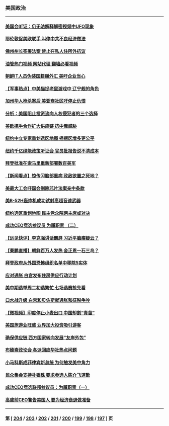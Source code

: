 ### 美国政治
---
#### [美国会听证：仍无法解释解密视频中UFO现象](../../pages/ncid1078159/n13739309.md?05180445) 
#### [耶伦敦促美欧联手 叫停中共不良经济做法](../../pages/ncid1078159/n13739348.md?05180445) 
#### [佛州州长签署法案 禁止在私人住所外抗议](../../pages/ncid1078159/n13739301.md?05180445) 
#### [油管热门视频 网站代理 翻墙必看视频](http://209.222.30.114:81/youtube.html?05180445)
#### [朝鲜IT人员伪装国籍赚外汇 美吁企业当心](../../pages/ncid1078159/n13739245.md?05180445) 
#### [【军事热点】中美猫捉老鼠游戏中 辽宁舰的角色](../../pages/ncid1078159/n13738802.md?05180445) 
#### [加州华人枪杀案后 美亚裔社区吁停止仇恨](../../pages/ncid1078159/n13739155.md?05180445) 
#### [分析：美国阻止投资流向人权侵犯者的三个选择](../../pages/ncid1078159/n13739120.md?05180445) 
#### [美欧携手合作扩大供应链 抗中俄威胁](../../pages/ncid1078159/n13739032.md?05180445) 
#### [纽约中立专家重划选区地图 摇摆区增多更公平](../../pages/ncid1078159/n13738965.md?05180445) 
#### [纽约千亿绿能政策听证会 官员批报告说不清成本](../../pages/ncid1078159/n13738940.md?05180445) 
#### [拜登批准在索马里重新部署数百美军](../../pages/ncid1078159/n13738911.md?05180445) 
#### [【新闻看点】惊传习脑部重病 政敌欲置之死地？](../../pages/ncid1078159/n13738763.md?05180445) 
#### [美最大工会吁国会删除芯片法案亲中条款](../../pages/ncid1078159/n13738853.md?05180445) 
#### [美B-52H轰炸机成功试射高超音速武器](../../pages/ncid1078159/n13738825.md?05180445) 
#### [纽约选区重划地图 民主党众院两主席或对决](../../pages/ncid1078159/n13738787.md?05180445) 
#### [成功CEO竞选参议员 为履职责 （二）](../../pages/ncid1078159/n13738777.md?05180445) 
#### [【远见快评】李克强讲话霸屏 习近平脑瘤疑云？](../../pages/ncid1078159/n13738758.md?05180445) 
#### [【秦鹏直播】朝鲜百万人发热 金正恩一石三鸟？](../../pages/ncid1078159/n13738589.md?05180445) 
#### [拜登政府从外国恐怖组织名单中移除5实体](../../pages/ncid1078159/n13738747.md?05180445) 
#### [应对通胀 白宫发布住房供应行动计划](../../pages/ncid1078159/n13738638.md?05180445) 
#### [美中期选举周二初选繁忙 七场选赛抢先看](../../pages/ncid1078159/n13738480.md?05180445) 
#### [口水战升级 白宫和贝佐斯就通胀和征税争吵](../../pages/ncid1078159/n13738595.md?05180445) 
#### [【微视频】印度停止小麦出口 中国却割“青苗”](../../pages/ncid1078159/n13738113.md?05180445) 
#### [美国旅游业旺盛 业界加大投资吸引游客](../../pages/ncid1078159/n13738532.md?05180445) 
#### [确保供应链 西方国家转向发展“友岸外包”](../../pages/ncid1078159/n13738350.md?05180445) 
#### [布碌崙政论会 各派回应华社热点问题](../../pages/ncid1078159/n13738138.md?05180445) 
#### [小马科斯成菲律宾新总统 为何触发美中角力](../../pages/ncid1078159/n13737955.md?05180445) 
#### [民众集会支持朴银珠 要求参选人陈介飞道歉](../../pages/ncid1078159/n13738117.md?05180445) 
#### [成功CEO竞选联邦参议员：为履职责（一）](../../pages/ncid1078159/n13738053.md?05180445) 
#### [高盛前CEO警告美国人 要为经济衰退做准备](../../pages/ncid1078159/n13738025.md?05180445) 

---
#### 第 [ [204](./204.md?05180445) / [203](./203.md?05180445) / [202](./202.md?05180445) / [201](./201.md?05180445) / [200](./200.md?05180445) / [199](./199.md?05180445) / [198](./198.md?05180445) / [197](./197.md?05180445) ] 页
